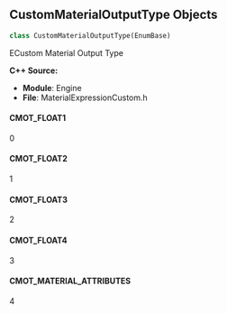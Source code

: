 ## CustomMaterialOutputType Objects

```python
class CustomMaterialOutputType(EnumBase)
```

ECustom Material Output Type

**C++ Source:**

- **Module**: Engine
- **File**: MaterialExpressionCustom.h

<a id="unreal.CustomMaterialOutputType.CMOT_FLOAT1"></a>

#### CMOT_FLOAT1

0

<a id="unreal.CustomMaterialOutputType.CMOT_FLOAT2"></a>

#### CMOT_FLOAT2

1

<a id="unreal.CustomMaterialOutputType.CMOT_FLOAT3"></a>

#### CMOT_FLOAT3

2

<a id="unreal.CustomMaterialOutputType.CMOT_FLOAT4"></a>

#### CMOT_FLOAT4

3

<a id="unreal.CustomMaterialOutputType.CMOT_MATERIAL_ATTRIBUTES"></a>

#### CMOT_MATERIAL_ATTRIBUTES

4

<a id="unreal.DBufferTextureId"></a>